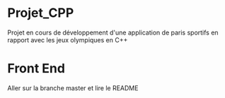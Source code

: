 # Projet_CPP
Projet en cours de développement d'une application de paris sportifs en rapport avec les jeux olympiques en C++

# Front End
Aller sur la branche master et lire le README
